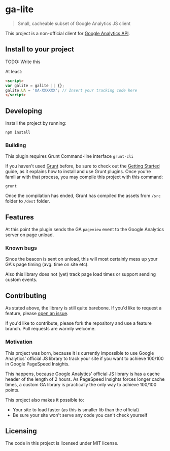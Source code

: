# ga-lite
> Small, cacheable subset of Google Analytics JS client

This project is a non-official client for [Google Analytics API][ga-api].

## Install to your project

TODO: Write this

At least:
```html
<script>
var galite = galite || {};
galite.UA = 'UA-XXXXXX'; // Insert your tracking code here
</script>
```

## Developing

Install the project by running:
```shell
npm install
```

### Building

This plugin requires Grunt Command-line interface ```grunt-cli```

If you haven't used [Grunt](http://gruntjs.com/) before, be sure to check out
the [Getting Started](http://gruntjs.com/getting-started) guide, as it explains
how to install and use Grunt plugins. Once you're familiar with that process,
you may compile this project with this command:

```shell
grunt
```

Once the compilation has ended, Grunt has compiled the assets from `/src` folder
to `/dest` folder.

## Features

At this point the plugin sends the GA `pageview` event to the Google Analytics
server on page unload.

### Known bugs

Since the beacon is sent on unload, this will most certainly mess up your GA's
page timing (avg. time on site etc).

Also this library does not (yet) track page load times or support sending custom
events.

## Contributing

As stated above, the library is still quite barebone. If you'd like to request a
feature, please [open an issue][issues].

If you'd like to contribute, please fork the repository and use a feature branch.
Pull requests are warmly welcome.

### Motivation

This project was born, because it is currently impossible to use Google Analytics'
official JS library to track your site if you want to achieve 100/100 in Google
PageSpeed Insights.

This happens, because Google Analytics' official JS library is has a cache header
of the length of 2 hours. As PageSpeed Insights forces longer cache times, a
custom GA library is practically the only way to achieve 100/100 points.

This project also makes it possible to:
* Your site to load faster (as this is smaller lib than the official)
* Be sure your site won't serve any code you can't check yourself

## Licensing

The code in this project is licensed under MIT license.

[ga-api]:https://developers.google.com/analytics/devguides/collection/protocol/v1/reference
[issues]:https://github.com/jehna/ga-lite/issues
